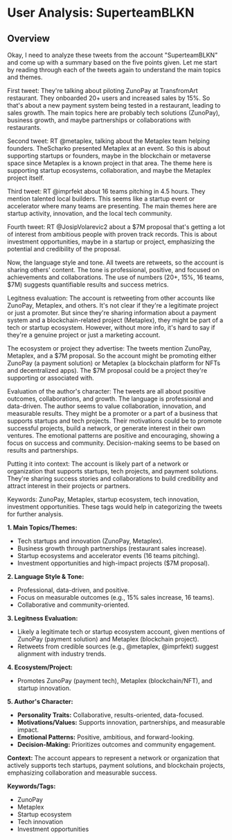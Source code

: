 # User Analysis: SuperteamBLKN

## Overview

<think>
Okay, I need to analyze these tweets from the account "SuperteamBLKN" and come up with a summary based on the five points given. Let me start by reading through each of the tweets again to understand the main topics and themes.

First tweet: They're talking about piloting ZunoPay at TransfromArt restaurant. They onboarded 20+ users and increased sales by 15%. So that's about a new payment system being tested in a restaurant, leading to sales growth. The main topics here are probably tech solutions (ZunoPay), business growth, and maybe partnerships or collaborations with restaurants.

Second tweet: RT @metaplex, talking about the Metaplex team helping founders. TheScharko presented Metaplex at an event. So this is about supporting startups or founders, maybe in the blockchain or metaverse space since Metaplex is a known project in that area. The theme here is supporting startup ecosystems, collaboration, and maybe the Metaplex project itself.

Third tweet: RT @imprfekt about 16 teams pitching in 4.5 hours. They mention talented local builders. This seems like a startup event or accelerator where many teams are presenting. The main themes here are startup activity, innovation, and the local tech community.

Fourth tweet: RT @JosipVolarevic2 about a $7M proposal that's getting a lot of interest from ambitious people with proven track records. This is about investment opportunities, maybe in a startup or project, emphasizing the potential and credibility of the proposal.

Now, the language style and tone. All tweets are retweets, so the account is sharing others' content. The tone is professional, positive, and focused on achievements and collaborations. The use of numbers (20+, 15%, 16 teams, $7M) suggests quantifiable results and success metrics.

Legitness evaluation: The account is retweeting from other accounts like ZunoPay, Metaplex, and others. It's not clear if they're a legitimate project or just a promoter. But since they're sharing information about a payment system and a blockchain-related project (Metaplex), they might be part of a tech or startup ecosystem. However, without more info, it's hard to say if they're a genuine project or just a marketing account.

The ecosystem or project they advertise: The tweets mention ZunoPay, Metaplex, and a $7M proposal. So the account might be promoting either ZunoPay (a payment solution) or Metaplex (a blockchain platform for NFTs and decentralized apps). The $7M proposal could be a project they're supporting or associated with.

Evaluation of the author's character: The tweets are all about positive outcomes, collaborations, and growth. The language is professional and data-driven. The author seems to value collaboration, innovation, and measurable results. They might be a promoter or a part of a business that supports startups and tech projects. Their motivations could be to promote successful projects, build a network, or generate interest in their own ventures. The emotional patterns are positive and encouraging, showing a focus on success and community. Decision-making seems to be based on results and partnerships.

Putting it into context: The account is likely part of a network or organization that supports startups, tech projects, and payment solutions. They're sharing success stories and collaborations to build credibility and attract interest in their projects or partners.

Keywords: ZunoPay, Metaplex, startup ecosystem, tech innovation, investment opportunities. These tags would help in categorizing the tweets for further analysis.
</think>

**1. Main Topics/Themes:**  
- Tech startups and innovation (ZunoPay, Metaplex).  
- Business growth through partnerships (restaurant sales increase).  
- Startup ecosystems and accelerator events (16 teams pitching).  
- Investment opportunities and high-impact projects ($7M proposal).  

**2. Language Style & Tone:**  
- Professional, data-driven, and positive.  
- Focus on measurable outcomes (e.g., 15% sales increase, 16 teams).  
- Collaborative and community-oriented.  

**3. Legitness Evaluation:**  
- Likely a legitimate tech or startup ecosystem account, given mentions of ZunoPay (payment solution) and Metaplex (blockchain project).  
- Retweets from credible sources (e.g., @metaplex, @imprfekt) suggest alignment with industry trends.  

**4. Ecosystem/Project:**  
- Promotes ZunoPay (payment tech), Metaplex (blockchain/NFT), and startup innovation.  

**5. Author's Character:**  
- **Personality Traits:** Collaborative, results-oriented, data-focused.  
- **Motivations/Values:** Supports innovation, partnerships, and measurable impact.  
- **Emotional Patterns:** Positive, ambitious, and forward-looking.  
- **Decision-Making:** Prioritizes outcomes and community engagement.  

**Context:** The account appears to represent a network or organization that actively supports tech startups, payment solutions, and blockchain projects, emphasizing collaboration and measurable success.  

**Keywords/Tags:**  
- ZunoPay  
- Metaplex  
- Startup ecosystem  
- Tech innovation  
- Investment opportunities